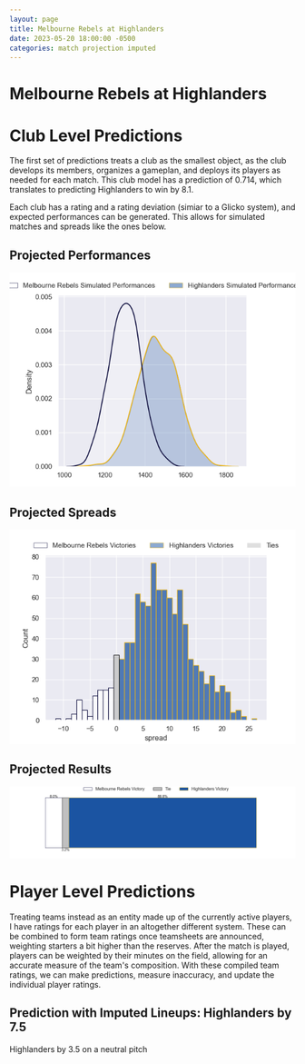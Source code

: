 ```yaml
---  
layout: page  
title: Melbourne Rebels at Highlanders  
date: 2023-05-20 18:00:00 -0500  
categories: match projection imputed  
---
```

# Melbourne Rebels at Highlanders

# Club Level Predictions


The first set of predictions treats a club as the smallest object, as the club develops its members, organizes a gameplan, and deploys its players as needed for each match. This club model has a prediction of 0.714, which translates to predicting Highlanders to win by 8.1.

Each club has a rating and a rating deviation (simiar to a Glicko system), and expected performances can be generated. This allows for simulated matches and spreads like the ones below.
## Projected Performances


![Projected Performances](plots/performances_2023-05-20-Highlanders-MelbourneRebels.png)
## Projected Spreads


![Projected Spreads](plots/spreads_2023-05-20-Highlanders-MelbourneRebels.png)
## Projected Results


![Projected Results](plots/resultbar_2023-05-20-Highlanders-MelbourneRebels.png)
# Player Level Predictions


Treating teams instead as an entity made up of the currently active players, I have ratings for each player in an altogether different system. These can be combined to form team ratings once teamsheets are announced, weighting starters a bit higher than the reserves. After the match is played, players can be weighted by their minutes on the field, allowing for an accurate measure of the team's composition. With these compiled team ratings, we can make predictions, measure inaccuracy, and update the individual player ratings.
## Prediction with Imputed Lineups: Highlanders by 7.5


Highlanders by 3.5 on a neutral pitch

